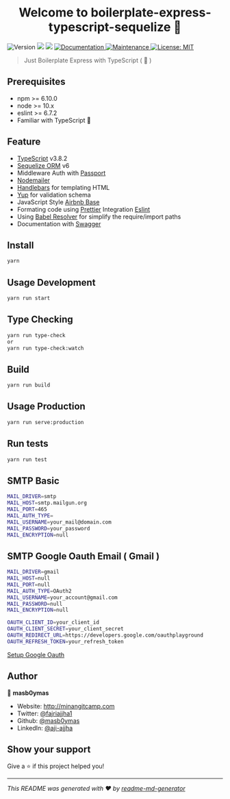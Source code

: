<h1 align="center">Welcome to boilerplate-express-typescript-sequelize 👋</h1>
<p>
  <img alt="Version" src="https://img.shields.io/badge/version-0.4.0-blue.svg?cacheSeconds=2592000" />
  <img src="https://img.shields.io/badge/npm-%3E%3D6.10.0-blue.svg" />
  <img src="https://img.shields.io/badge/node-%3E%3D10.x-blue.svg" />
  <a href="https://github.com/masb0ymas/boilerplate-express-typescript-sequelize#readme" target="_blank">
    <img alt="Documentation" src="https://img.shields.io/badge/documentation-yes-brightgreen.svg" />
  </a>
  <a href="https://github.com/masb0ymas/boilerplate-express-typescript-sequelize/graphs/commit-activity" target="_blank">
    <img alt="Maintenance" src="https://img.shields.io/badge/Maintained%3F-yes-green.svg" />
  </a>
  <a href="https://github.com/masb0ymas/boilerplate-express-typescript-sequelize/blob/master/LICENSE.md" target="_blank">
    <img alt="License: MIT" src="https://img.shields.io/badge/License-MIT-yellow.svg" />
  </a>
</p>

> Just Boilerplate Express with TypeScript ( 🦊 )

## Prerequisites

- npm >= 6.10.0
- node >= 10.x
- eslint >= 6.7.2
- Familiar with TypeScript 💪

## Feature

- [TypeScript](https://github.com/microsoft/TypeScript) v3.8.2
- [Sequelize ORM](https://github.com/sequelize/sequelize) v6
- Middleware Auth with [Passport](https://github.com/jaredhanson/passport)
- [Nodemailer](https://github.com/nodemailer/nodemailer)
- [Handlebars](https://github.com/wycats/handlebars.js) for templating HTML
- [Yup](https://github.com/jquense/yup) for validation schema
- JavaScript Style [Airbnb Base](https://github.com/airbnb/javascript/tree/master/packages/eslint-config-airbnb-base)
- Formating code using [Prettier](https://github.com/prettier/prettier) Integration [Eslint](https://github.com/prettier/eslint-config-prettier)
- Using [Babel Resolver](https://github.com/tleunen/babel-plugin-module-resolver) for simplify the require/import paths
- Documentation with [Swagger](https://github.com/swagger-api/swagger-ui)

## Install

```sh
yarn
```

## Usage Development

```sh
yarn run start
```

## Type Checking

```sh
yarn run type-check
or
yarn run type-check:watch
```

## Build

```sh
yarn run build
```

## Usage Production

```sh
yarn run serve:production
```

## Run tests

```sh
yarn run test
```

## SMTP Basic

```sh
MAIL_DRIVER=smtp
MAIL_HOST=smtp.mailgun.org
MAIL_PORT=465
MAIL_AUTH_TYPE=
MAIL_USERNAME=your_mail@domain.com
MAIL_PASSWORD=your_password
MAIL_ENCRYPTION=null
```

## SMTP Google Oauth Email ( Gmail )

```sh
MAIL_DRIVER=gmail
MAIL_HOST=null
MAIL_PORT=null
MAIL_AUTH_TYPE=OAuth2
MAIL_USERNAME=your_account@gmail.com
MAIL_PASSWORD=null
MAIL_ENCRYPTION=null

OAUTH_CLIENT_ID=your_client_id
OAUTH_CLIENT_SECRET=your_client_secret
OAUTH_REDIRECT_URL=https://developers.google.com/oauthplayground
OAUTH_REFRESH_TOKEN=your_refresh_token
```

[Setup Google Oauth](https://medium.com/@nickroach_50526/sending-emails-with-node-js-using-smtp-gmail-and-oauth2-316fe9c790a1)

## Author

👤 **masb0ymas**

- Website: http://minangitcamp.com
- Twitter: [@fajriajjha1](https://twitter.com/fajriajjha1)
- Github: [@masb0ymas](https://github.com/masb0ymas)
- LinkedIn: [@aji-ajjha](https://linkedin.com/in/aji-ajjha-58a248b7)

## Show your support

Give a ⭐️ if this project helped you!

---

_This README was generated with ❤️ by [readme-md-generator](https://github.com/kefranabg/readme-md-generator)_
